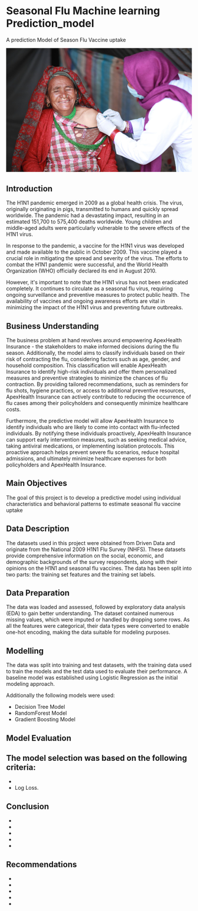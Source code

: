 # Seasonal Flu Machine learning Prediction_model

A prediction Model of Season Flu Vaccine uptake

![seasonal](https://github.com/waihiga9/H1N1_and_Seasonal_Flu_Vaccines/blob/d02e9180ec5751259ea57f581310a769d05b6b2d/Images/vaccination.png)

## Introduction
The H1N1 pandemic emerged in 2009 as a global health crisis. The virus, originally originating in pigs, transmitted to humans and quickly spread worldwide. The pandemic had a devastating impact, resulting in an estimated 151,700 to 575,400 deaths worldwide. Young children and middle-aged adults were particularly vulnerable to the severe effects of the H1N1 virus.

In response to the pandemic, a vaccine for the H1N1 virus was developed and made available to the public in October 2009. This vaccine played a crucial role in mitigating the spread and severity of the virus. The efforts to combat the H1N1 pandemic were successful, and the World Health Organization (WHO) officially declared its end in August 2010.

However, it's important to note that the H1N1 virus has not been eradicated completely. It continues to circulate as a seasonal flu virus, requiring ongoing surveillance and preventive measures to protect public health. The availability of vaccines and ongoing awareness efforts are vital in minimizing the impact of the H1N1 virus and preventing future outbreaks.


## Business Understanding
The business problem at hand revolves around empowering ApexHealth Insurance - the stakeholders to make informed decisions during the flu season. Additionally, the model aims to classify individuals based on their risk of contracting the flu, considering factors such as age, gender, and household composition. This classification will enable ApexHealth Insurance to identify high-risk individuals and offer them personalized measures and preventive strategies to minimize the chances of flu contraction. By providing tailored recommendations, such as reminders for flu shots, hygiene practices, or access to additional preventive resources, ApexHealth Insurance can actively contribute to reducing the occurrence of flu cases among their policyholders and consequently minimize healthcare costs.

Furthermore, the predictive model will allow ApexHealth Insurance to identify individuals who are likely to come into contact with flu-infected individuals. By notifying these individuals proactively, ApexHealth Insurance can support early intervention measures, such as seeking medical advice, taking antiviral medications, or implementing isolation protocols. This proactive approach helps prevent severe flu scenarios, reduce hospital admissions, and ultimately minimize healthcare expenses for both policyholders and ApexHealth Insurance.


## Main Objectives

The goal of this project is to develop a predictive model using individual characteristics and behavioral patterns to estimate seasonal flu vaccine uptake


## Data Description
The datasets used in this project were obtained from Driven Data and originate from the National 2009 H1N1 Flu Survey (NHFS). These datasets provide comprehensive information on the social, economic, and demographic backgrounds of the survey respondents, along with their opinions on the H1N1 and seasonal flu vaccines. The data has been split into two parts: the training set features and the training set labels.


## Data Preparation

The data was loaded and assessed, followed by exploratory data analysis (EDA) to gain better understanding. The dataset contained numerous missing values, which were imputed or handled by dropping some rows. As all the features were categorical, their data types were converted to enable one-hot encoding, making the data suitable for modeling purposes.


## Modelling

The data was split into training and test datasets, with the training data used to train the models and the test data used to evaluate their performance. A baseline model was established using Logistic Regression as the initial modeling approach.

Additionally the following models were used:
- Decision Tree Model
- RandomForest Model
-  Gradient Boosting Model


## Model Evaluation

The model selection was based on the following criteria:
- 
- 
- Log Loss.

## Conclusion

- 
-
- 
-
-


## Recommendations

- 
-
- 
-
-